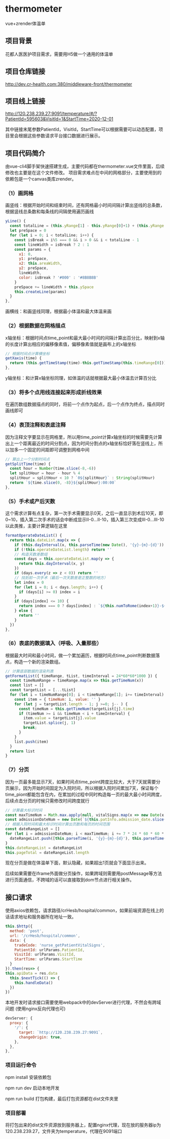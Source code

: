 # thermometer
vue+zrender体温单
## 项目背景
花都人医医护项目需求，需要用H5做一个通用的体温单
## 项目仓库链接
<http://dev.cr-health.com:380/middleware-front/thermometer>
## 项目线上链接
<http://120.238.239.27:9091/temperature/#/?PatientId=595603&VisitId=1&StartTime=2020-12-01>

其中链接末尾参数PatientId，VisitId，StartTime可以根据需要可以动态配置，项目里会根据这些参数请求平台接口数据进行展示。
## 项目代码简介
由vue-cli4脚手架快速搭建生成，主要代码都在thermometer.vue文件里面，后续修改也主要是在这个文件修改。
项目需求难点在中间的网格部分，主要使用到的依赖包是一个canvas类库zrender。
### （1）画网格
画竖线：根据开始时间和结束时间，还有网格最小时间间隔计算出竖线的总条数，根据竖线总条数和每条线的间隔使用遍历画线
```js
yLine() { 
  const totalLine = (this.yRange[1] - this.yRange[0]+1) + (this.yRange[1]-this.yRange[0]) * 4
  let preSpace = 0
  for (let i = 0; i < totalLine; i++) {
    const isBreak = i%5 === 0 && i > 0 && i < totalLine - 1
    const lineWidth = isBreak ? 2 : 1
    const params = {
      x1: 0,
      y1: preSpace,
      x2: this.areaWidth,
      y2: preSpace,
      lineWidth,
      color: isBreak ? '#000' : '#8B8B8B'
    }
    preSpace += lineWidth + this.ySpace
    this.createLine(params)
  }
},
```
画横线：和画竖线同理，根据最小体温和最大体温来画
### （2）根据数据在网格描点
x轴坐标：根据时间点time_point和最大最小时间的间隔计算出百分比，映射到x轴的长度计算出相应的偏移像素值，偏移像素值就是画布上的x轴坐标
```js
// 根据时间点计算横坐标
getXaxis(time) {
  return (this.getTimeStamp(time)-this.getTimeStamp(this.timeRange[0]))/(this.getTimeStamp(this.timeRange[1])-this.getTimeStamp(this.timeRange[0])) * this.areaWidth
},
```
y轴坐标：和计算x轴坐标同理，如体温的话就根据最大最小体温去计算百分比
### （3）将多个点用线连接起来形成折线效果
在遍历数组数据描点的同时，将前一个点作为起点，后一个点作为终点，描点同时画线即可
### （4）表顶注释和表底注释
因为注释文字要显示在网格里，所以用time_point计算x轴坐标的时候需要先计算出上一个距离最近的时间分割点，因为时间分割点的x轴坐标恰好落在竖线上，所以加多一个固定的间距即可调整到网格中间
```js
// 算出上一个分割时间点
getSplitTime(time) {
  const hour = Number(time.slice(-8,-6))
  let splitHour = hour - hour % 4
  splitHour = splitHour < 10 ? `0${splitHour}` : String(splitHour)
  return `${time.slice(0, -8)}${splitHour}:00:00`
},
```
### （5）手术或产后天数
这个需求计算有点复杂，第一次手术需要显示0天，之后一直显示到术后10天，即0~10，插入第二次手术的话会中断成显示II-0...II-10，插入第三次变成III-0...III-10以此类推，主要计算逻辑在这里
```js
formatOperateDateList() {
  return this.dateList.map(x => {
    if (this.dayInterval(x, this.parseTime(new Date(), '{y}-{m}-{d}')) > 0) return ''
    if (!this.operateDateList.length) return ''
    // 构造天数差数组
    const days = this.operateDateList.map(y => {
      return this.dayInterval(x, y)
    })
    if (days.every(z => z < 0)) return ''
    // 找到前一次手术（最后一次天数差是正整数的地方）
    let index = 0
    for (let i = 0; i < days.length; i++) {
      if (days[i] >= 0) index = i
    }
    if (days[index] <= 10) {
      return index === 0 ? days[index] : `${this.numToRome(index+1)}-${days[index]}`
    } else {
      return ''
    }
  })
},
```
### （6）表底的数据填入（呼吸、入量那些）
根据最大时间和最小时间，做一个累加遍历，根据时间点time_point判断数据落点，构造一个新的渲染数组。
```js
// 计算底部数据的渲染列表
getFormatList({ timeRange, tList, timeInterval = 24*60*60*1000 }) {
  const timeNumRange = timeRange.map(x => this.getTimeNum(x))
  const list = []
  const targetList = [...tList]
  for (let i = timeNumRange[0]; i < timeNumRange[1]; i+= timeInterval) {
    const item = { timeNum: i, value: '' }
    for (let j = targetList.length - 1; j >=0; j-- ) {
      const timeNum = this.getTimeNum(targetList[j].time)
      if (timeNum >= i && timeNum < i + timeInterval) {
        item.value = targetList[j].value
        targetList.splice(j, 1)
        break;
      }
    }
    list.push(item)
  }
  return list
}
```
### （7）分页
因为一页最多能显示7天，如果时间点time_point跨度比较大，大于7天就需要分页展示，因为开始时间固定为入院时间，所以根据入院时间累加7天，保证每个time_piont都能包含在内，在累加的过程中同时构造每一页的最大最小时间跨度，后续点击分页的时候只需修改时间跨度就行
```js
// 计算最大标识时间
const maxTimeNum = Math.max.apply(null, vitalSigns.map(x => new Date(x.time_point).getTime()))
const admissionDateNum = new Date(`${this.patInfo.admission_date.slice(0, 10)} 00:00:00`).getTime()
// 根据入院时间和最大标识时间计算出页数和每页的时间范围
const dateRangeList = []
for (let i = admissionDateNum; i < maxTimeNum; i += 7 * 24 * 60 * 60 * 1000) {
  dateRangeList.push([this.parseTime(i, '{y}-{m}-{d}'), this.parseTime(i+6 * 24 * 60 * 60 * 1000, '{y}-{m}-{d}')])
}
this.dateRangeList = dateRangeList
this.pageTotal = dateRangeList.length
```
现在分页是做在体温单下面，默认隐藏，如果超出1页就会下面显示出来。

后续如果需要在iframe外面做分页操作，如果跨域则需要用postMessage等方法进行页面通信，不跨域的话可以直接取到dom节点进行相关操作。
## 接口请求
使用axios依赖包，请求路径/crHesb/hospital/common，如果前端资源在线上的话请求地址和服务器所在地址一致。
```js
this.$http({
  method: 'post',
  url: '/crHesb/hospital/common',
  data: {
    tradeCode: 'nurse_getPatientVitalSigns',
    PatientId: urlParams.PatientId,
    VisitId: urlParams.VisitId,
    StartTime: urlParams.StartTime
  }
}).then(res=> {
this.apiData = res.data
  this.$nextTick(() => {
    this.handleData()
  })
})
```
本地开发时请求接口需要使用webpack中的devServer进行代理，不然会有跨域问题
(使用nginx反向代理也可)
```js
devServer: {
  proxy: {
    '/': {
      target: `http://120.238.239.27:9091`,
      changeOrigin: true,
    },
  },
},
```
### 项目运行命令
npm install  安装依赖包

npm run dev 启动本地开发

npm run build 打包构建，最后打包资源都在dist文件夹里
### 项目部署
将打包出来的dist文件资源放到服务器上，配置nginx代理，现在放的服务器ip为120.238.239.27，文件夹为temperature，代理在9091端口